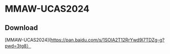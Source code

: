 # MMAW-UCAS2024

## Download
[MMAW-UCAS2024](https://pan.baidu.com/s/1SOlA2T12RrYwd9l7TDZg-g?pwd=3tg8） 
